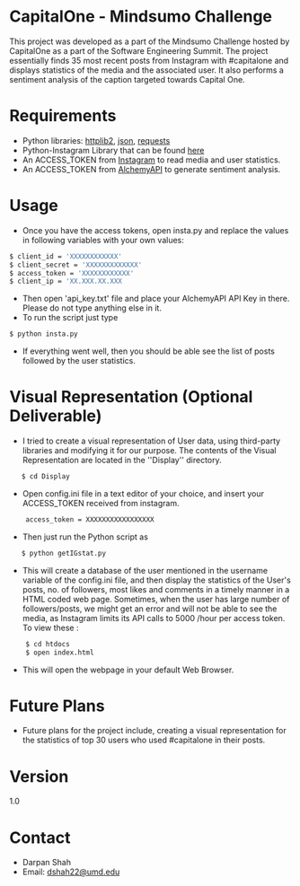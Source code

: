 # CapitalOne - Mindsumo Challenge

This project was developed as a part of the Mindsumo Challenge hosted by CapitalOne as a part of the Software Engineering Summit. The project essentially finds 35 most recent posts from Instagram with #capitalone and displays statistics of the media and the associated user. It also performs a sentiment analysis of the caption targeted towards Capital One.


# Requirements

  - Python libraries: [httplib2](https://pypi.python.org/pypi/httplib2), [json](https://pypi.python.org/pypi/simplejson/),  [requests](http://docs.python-requests.org/en/latest/user/install/#distribute-pip)
  - Python-Instagram Library that can be found [here](https://github.com/Instagram/python-instagram)
  - An ACCESS_TOKEN from [Instagram](https://instagram.com/developer/) to read media and user statistics. 
  - An ACCESS_TOKEN from [AlchemyAPI](www.alchemyapi.com) to generate sentiment analysis.

# Usage
 - Once you have the access tokens, open insta.py and replace the values in following variables with your own values:
 ```sh
$ client_id = 'XXXXXXXXXXXX'
$ client_secret = 'XXXXXXXXXXXXX'
$ access_token = 'XXXXXXXXXXXX'
$ client_ip = 'XX.XXX.XX.XXX
```
 - Then open 'api_key.txt' file and place your AlchemyAPI API Key in there. Please do not type anything else in it.
 - To run the script just type 
``` sh 
$ python insta.py
``` 
 - If everything went well, then you should be able see the list of posts followed by the user statistics.
 
# Visual Representation (Optional Deliverable)
   - I tried to create a visual representation of User data, using third-party libraries and modifying it for our purpose. The contents of the Visual Representation are located in the ''Display'' directory. 
 ```sh
    $ cd Display
```
 - Open config.ini file in a text editor of your choice, and insert your ACCESS_TOKEN received from instagram.
 ``` sh
     access_token = XXXXXXXXXXXXXXXXX
 ```
  - Then just run the Python script as 
  ```sh
     $ python getIGstat.py
```
 - This will create a database of the user mentioned in the username variable of the config.ini file, and then display the statistics of the User's posts, no. of followers, most likes and comments in a timely manner in a HTML coded web page. Sometimes, when the user has large number of followers/posts, we might get an error and will not be able to see the media, as Instagram limits its API calls to 5000 /hour per access token. To view these :
 ```sh 
     $ cd htdocs 
     $ open index.html
```
 - This will open the webpage in your default Web Browser.
 

# Future Plans

 - Future plans for the project include, creating a visual representation for the statistics of top 30 users who used #capitalone in their posts.
 

# Version
1.0

# Contact
 - Darpan Shah
 - Email: dshah22@umd.edu






